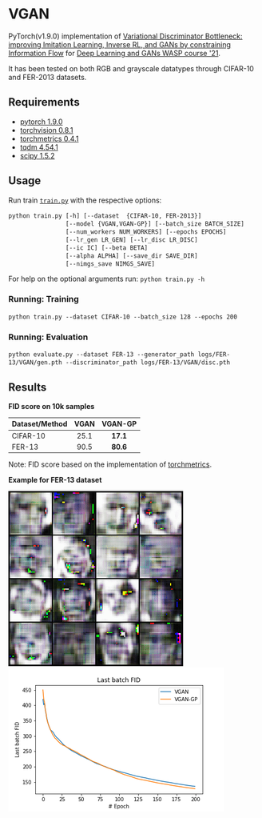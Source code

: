 # VGAN
PyTorch(v1.9.0) implementation of [Variational Discriminator Bottleneck: improving Imitation Learning, Inverse RL, and GANs by constraining Information Flow](https://arxiv.org/abs/1810.00821) for [Deep Learning and GANs WASP course '21](https://internal.wasp-sweden.org/graduate-school/wasp-graduate-school-courses/deep-learning-and-gans/).

It has been tested on both RGB and grayscale datatypes through CIFAR-10 and FER-2013 datasets.

## Requirements

* [pytorch 1.9.0](https://pytorch.org/)
* [torchvision 0.8.1](https://pytorch.org/vision/stable/index.html)
* [torchmetrics 0.4.1](https://torchmetrics.readthedocs.io/en/latest/pages/quickstart.html#install) 
* [tqdm 4.54.1](https://github.com/tqdm/tqdm)
* [scipy 1.5.2](https://torchmetrics.readthedocs.io/en/latest/references/modules.html#image-metrics)


## Usage

Run train [``train.py``](https://github.com/tmralmeida/VGAN/blob/main/train.py) with the respective options:

```
python train.py [-h] [--dataset  {CIFAR-10, FER-2013}] 
                [--model {VGAN,VGAN-GP}] [--batch_size BATCH_SIZE]
                [--num_workers NUM_WORKERS] [--epochs EPOCHS]
                [--lr_gen LR_GEN] [--lr_disc LR_DISC]
                [--ic IC] [--beta BETA]           
                [--alpha ALPHA] [--save_dir SAVE_DIR]   
                [--nimgs_save NIMGS_SAVE]                                        
```

For help on the optional arguments run: ``python train.py -h``


### Running: Training

```
python train.py --dataset CIFAR-10 --batch_size 128 --epochs 200
```

### Running: Evaluation

```
python evaluate.py --dataset FER-13 --generator_path logs/FER-13/VGAN/gen.pth --discriminator_path logs/FER-13/VGAN/disc.pth
```


## Results

**FID score on 10k samples**

| Dataset/Method       |   VGAN     |    VGAN-GP  |
| ------------------   | :------:   |   :------:  |
| CIFAR-10             |    25.1    |  **17.1**   |
| FER-13               |    90.5    |  **80.6**  |

Note: FID score based on the implementation of [torchmetrics](https://torchmetrics.readthedocs.io/en/latest/references/modules.html#image-metrics). 

**Example for FER-13 dataset**

<p float="left">
  <img src="docs/fer13.gif" width="350" height="350" />
  <img src="docs/fer-fid.png" width="432" height="288" />
</p>